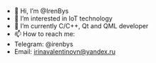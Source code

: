 - 👋 Hi, I’m @IrenBys
- 👀 I’m interested in IoT technology
- 🌱 I’m currently C/C++, Qt and QML developer
- 📫 How to reach me:
- Telegram: @irenbys
- Email: irinavalentinovn@yandex.ru

<!---
IrenBys/IrenBys is a ✨ special ✨ repository because its `README.md` (this file) appears on your GitHub profile.
You can click the Preview link to take a look at your changes.
--->
